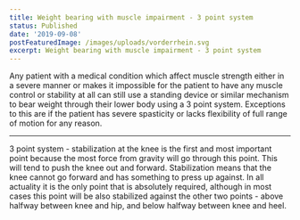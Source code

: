 ```yaml
---
title: Weight bearing with muscle impairment - 3 point system
status: Published
date: '2019-09-08'
postFeaturedImage: /images/uploads/vorderrhein.svg
excerpt: Weight bearing with muscle impairment - 3 point system
---
```

Any patient with a medical condition which affect muscle strength either in a severe manner or makes it impossible for the patient to have any muscle control or stability at all can still use a standing device or similar mechanism to bear weight through their lower body using a 3 point system. Exceptions to this are if the patient has severe spasticity or lacks flexibility of full range of motion for any reason.

___

3 point system - stabilization at the knee is the first and most important point because the most force from gravity will go through this point. This will tend to push the knee out and forward. Stabilization means that the knee cannot go forward and has something to press up against. In all actuality it is the only point that is absolutely required, although in most cases this point will be also stabilized against the other two points - above halfway between knee and hip, and below halfway between knee and heel.
